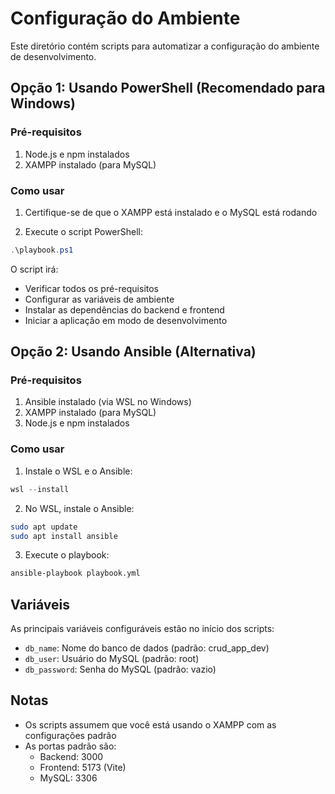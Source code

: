 # Configuração do Ambiente

Este diretório contém scripts para automatizar a configuração do ambiente de desenvolvimento.

## Opção 1: Usando PowerShell (Recomendado para Windows)

### Pré-requisitos

1. Node.js e npm instalados
2. XAMPP instalado (para MySQL)

### Como usar

1. Certifique-se de que o XAMPP está instalado e o MySQL está rodando

2. Execute o script PowerShell:
```powershell
.\playbook.ps1
```

O script irá:
- Verificar todos os pré-requisitos
- Configurar as variáveis de ambiente
- Instalar as dependências do backend e frontend
- Iniciar a aplicação em modo de desenvolvimento

## Opção 2: Usando Ansible (Alternativa)

### Pré-requisitos

1. Ansible instalado (via WSL no Windows)
2. XAMPP instalado (para MySQL)
3. Node.js e npm instalados

### Como usar

1. Instale o WSL e o Ansible:
```powershell
wsl --install
```

2. No WSL, instale o Ansible:
```bash
sudo apt update
sudo apt install ansible
```

3. Execute o playbook:
```bash
ansible-playbook playbook.yml
```

## Variáveis

As principais variáveis configuráveis estão no início dos scripts:

- `db_name`: Nome do banco de dados (padrão: crud_app_dev)
- `db_user`: Usuário do MySQL (padrão: root)
- `db_password`: Senha do MySQL (padrão: vazio)

## Notas

- Os scripts assumem que você está usando o XAMPP com as configurações padrão
- As portas padrão são:
  - Backend: 3000
  - Frontend: 5173 (Vite)
  - MySQL: 3306 